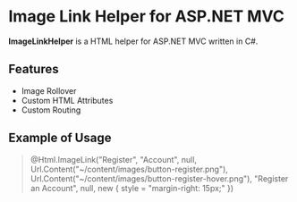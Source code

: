 # Image Link Helper for ASP.NET MVC #

**ImageLinkHelper** is a HTML helper for ASP.NET MVC written in C#.

## Features ##

- Image Rollover
- Custom HTML Attributes
- Custom Routing

## Example of Usage ##

> @Html.ImageLink("Register", "Account", null, Url.Content("~/content/images/button-register.png"), Url.Content("~/content/images/button-register-hover.png"), "Register an Account", null, new { style = "margin-right: 15px;" })
